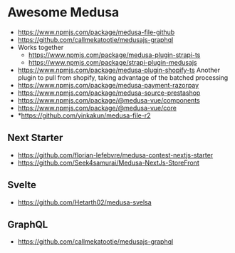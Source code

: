 # Awesome Medusa

* https://www.npmjs.com/package/medusa-file-github
* https://github.com/callmekatootie/medusajs-graphql
* Works together
  * https://www.npmjs.com/package/medusa-plugin-strapi-ts
  * https://www.npmjs.com/package/strapi-plugin-medusajs
* https://www.npmjs.com/package/medusa-plugin-shopify-ts Another plugin to pull from shopify, taking advantage of the batched processing
* https://www.npmjs.com/package/medusa-payment-razorpay
* https://www.npmjs.com/package/medusa-source-prestashop
* https://www.npmjs.com/package/@medusa-vue/components
* https://www.npmjs.com/package/@medusa-vue/core
* *https://github.com/yinkakun/medusa-file-r2

## Next Starter

* https://github.com/florian-lefebvre/medusa-contest-nextjs-starter
* https://github.com/Seek4samurai/Medusa-NextJs-StoreFront

## Svelte

* https://github.com/Hetarth02/medusa-svelsa

## GraphQL

* https://github.com/callmekatootie/medusajs-graphql
